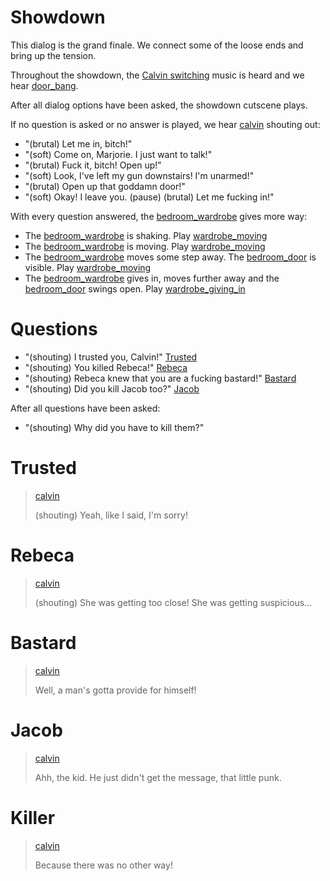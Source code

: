 # Showdown

This dialog is the grand finale. We connect some of the loose ends and bring up the tension.

Throughout the showdown, the [Calvin switching](../music/calvin.md#Calvin%20switching) music is heard and we hear [door_bang](../sfx/door_bang.md).

After all dialog options have been asked, the showdown cutscene plays.

If no question is asked or no answer is played, we hear [calvin](../characters/calvin.md) shouting out:

- "(brutal) Let me in, bitch!"
- "(soft) Come on, Marjorie. I just want to talk!"
- "(brutal) Fuck it, bitch! Open up!"
- "(soft) Look, I've left my gun downstairs! I'm unarmed!"
- "(brutal) Open up that goddamn door!"
- "(soft) Okay! I leave you. (pause) (brutal) Let me fucking in!"


With every question answered, the [bedroom_wardrobe](../items/bedroom_wardrobe.md) gives more way:

- The [bedroom_wardrobe](items/bedroom_wardrobe.md) is shaking. Play [wardrobe_moving](sfx/wardrobe_moving.md)
- The [bedroom_wardrobe](items/bedroom_wardrobe.md) is moving. Play [wardrobe_moving](sfx/wardrobe_moving.md)
- The [bedroom_wardrobe](items/bedroom_wardrobe.md) moves some step away. The [bedroom_door](items/bedroom_door.md) is visible. Play [wardrobe_moving](sfx/wardrobe_moving.md)
- The [bedroom_wardrobe](items/bedroom_wardrobe.md) gives in, moves further away and the [bedroom_door](items/bedroom_door.md) swings open. Play [wardrobe_giving_in](sfx/wardrobe_giving_in.md)

# Questions

- "(shouting) I trusted you, Calvin!" [Trusted](#Trusted)
- "(shouting) You killed Rebeca!" [Rebeca](#Rebeca)
- "(shouting) Rebeca knew that you are a fucking bastard!" [Bastard](#Bastard)
- "(shouting) Did you kill Jacob too?" [Jacob](#Jacob)

After all questions have been asked:

- "(shouting) Why did you have to kill them?"

# Trusted

> [calvin](characters/calvin.md)
>
> (shouting) Yeah, like I said, I'm sorry!

# Rebeca

> [calvin](characters/calvin.md)
>
> (shouting) She was getting too close! She was getting suspicious...

# Bastard

> [calvin](characters/calvin.md)
>
> Well, a man's gotta provide for himself!

# Jacob

> [calvin](characters/calvin.md)
>
> Ahh, the kid.
> He just didn't get the message, that little punk.

# Killer

> [calvin](characters/calvin.md)
>
> Because there was no other way!

